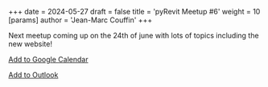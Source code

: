 +++ 
date = 2024-05-27 
draft = false 
title = 'pyRevit Meetup #6' 
weight = 10 
[params]
  author = 'Jean-Marc Couffin'
+++ 

Next meetup coming up on the 24th of june with lots of topics including the new website!

[Add to Google Calendar](https://us06web.zoom.us/meeting/tZcrf-yoqDkvHdB86Ap1YIByXGhRutB6z1BL/calendar/google/add)


[Add to Outlook](https://us06web.zoom.us/meeting/tZcrf-yoqDkvHdB86Ap1YIByXGhRutB6z1BL/ics)
